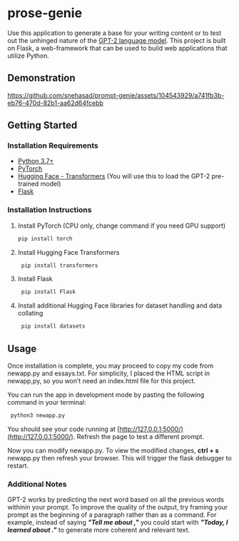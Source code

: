 # prose-genie
Use this application to generate a base for your writing content or to test out the unhinged nature of the [GPT-2 language model](https://openai.com/index/better-language-models/). This project is built on Flask, a web-framework that can be used to build web applications that utilize Python. 

## Demonstration

https://github.com/snehasad/prompt-genie/assets/104543929/a741fb3b-eb76-470d-82b1-aa62d64fcebb
## Getting Started
### Installation Requirements
  * [Python 3.7+](https://www.python.org/)
  * [PyTorch](https://pytorch.org/)
  * [Hugging Face - Transformers](https://huggingface.co/docs/transformers/en/index) (You will use this to load the GPT-2 pre-trained model)
  * [Flask](https://flask.palletsprojects.com/en/3.0.x/)

### Installation Instructions
  1. Install PyTorch (CPU only, change command if you need GPU support)
        ```sh
      pip install torch
      ```
  2. Install Hugging Face Transformers
     ```sh
      pip install transformers
      ```
  3. Install Flask
     ```sh
      pip install Flask
      ```
  4. Install additional Hugging Face libraries for dataset handling and data collating
     ```sh
      pip install datasets
      ```
## Usage
Once installation is complete, you may proceed to copy my code from newapp.py and essays.txt. For simplicity, I placed the HTML script in newapp,py, so you won’t need an index.html file for this project. 

You can run the app in development mode by pasting the following command in your terminal:
```sh
 python3 newapp.py
```

You should see your code running at [http://127.0.0.1:5000/](http://127.0.0.1:5000/). Refresh the page to test a different prompt.

Now you can modify newapp.py. To view the modified changes, **ctrl + s** newapp.py then refresh your browser. This will trigger the flask debugger to restart.
### Additional Notes  
GPT-2 works by predicting the next word based on all the previous words withinin your prompt. To improve the quality of the output, try framing your prompt as the beginning of a paragraph rather than as a command. For example, instead of saying ***"Tell me about <topic>,"*** you could start with ***"Today, I learned about <topic>."*** to generate more coherent and relevant text.
      
